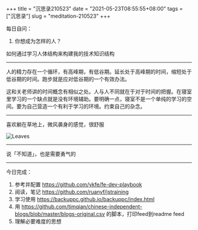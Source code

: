 +++
title = "沉思录210523"
date = "2021-05-23T08:55:55+08:00"
tags = ["沉思录"]
slug = "meditation-210523"
+++

每日自问：

1. 你想成为怎样的人？

如何通过学习人体结构来构建我的技术知识结构

---

人的精力存在一个循环，有高峰期，有低谷期。延长处于高峰期的时间，缩短处于低谷期的时间。跑步就是应对低谷期的一个有效办法。

这和关老师讲的时间概念有相似之处。人与人不同就在于对于时间的把握。在寝室里学习的一个缺点就是没有环境辅助。要明确一点，寝室不是一个单纯的学习的空间。要为自己营造一个有利于学习的环境。约束自己的杂念。

---

喜欢躺在草地上，微风袭身的感觉，很舒服

![Leaves](https://cdn.jsdelivr.net/gh/tianheg/static@main/img/leaves.jpg)

---

说「不知道」，也是需要勇气的

---

今日完成：

1. 参考并配置 <https://github.com/ykfe/fe-dev-playbook>
2. 阅读，笔记 <https://github.com/ruanyf/jstraining>
3. 学习使用 <https://backuppc.github.io/backuppc/index.html>
4. 用 <https://github.com/timqian/chinese-independent-blogs/blob/master/blogs-original.csv> 的脚本，打印feed到readme feed
5. 理解必要难度的思想
